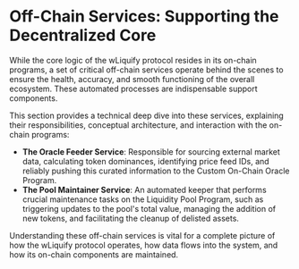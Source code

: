 # Off-Chain Services: Supporting the Decentralized Core

While the core logic of the wLiquify protocol resides in its on-chain programs, a set of critical off-chain services operate behind the scenes to ensure the health, accuracy, and smooth functioning of the overall ecosystem. These automated processes are indispensable support components.

This section provides a technical deep dive into these services, explaining their responsibilities, conceptual architecture, and interaction with the on-chain programs:

-   **The Oracle Feeder Service**: Responsible for sourcing external market data, calculating token dominances, identifying price feed IDs, and reliably pushing this curated information to the Custom On-Chain Oracle Program.
-   **The Pool Maintainer Service**: An automated keeper that performs crucial maintenance tasks on the Liquidity Pool Program, such as triggering updates to the pool's total value, managing the addition of new tokens, and facilitating the cleanup of delisted assets.

Understanding these off-chain services is vital for a complete picture of how the wLiquify protocol operates, how data flows into the system, and how its on-chain components are maintained. 